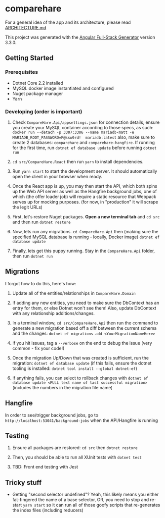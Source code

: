 # comparehare

For a general idea of the app and its architecture, please read [ARCHITECTURE.md](ARCHITECTURE.md)

This project was generated with the [Angular Full-Stack Generator](https://github.com/DaftMonk/generator-angular-fullstack) version 3.3.0.

## Getting Started

### Prerequisites

- Dotnet Core 2.2 installed
- MySQL docker image instantiated and configured
- Nuget package manager
- Yarn

### Developing (order is important)

1. Check `CompareHare.Api/appsettings.json` for connection details, ensure you create your MySQL container according to those specs, as such:
`docker run --detach -p 3307:3306 --name mariadb-matt -e MARIADB_ROOT_PASSWORD=P@ssw0rd!  mariadb:latest`
also, make sure to create 2 databases: `comparehare` and `comparehare-hangfire`. If running for the first time, run `dotnet ef database update` before running `dotnet run`

2. `cd src/CompareHare.React` then run `yarn` to install dependencies.

3. Run `yarn start` to start the development server. It should automatically open the client in your browser when ready.

4. Once the React app is up, you may then start the API, which both spins up the Web API server as well as the Hangfire background jobs, one of which (the offer loader job) will require a static resource that Webpack serves up for mocking purposes. (for now, in "production" it will scrape the legit URLs)

5. First, let's restore Nuget packages. **Open a new terminal tab** and `cd src` and then run `dotnet restore`

6. Now, lets run any migrations. `cd CompareHare.Api` then (making sure the specified MySQL database is running - locally, Docker image) `dotnet ef database update`

7. Finally, lets get this puppy running. Stay in the `CompareHare.Api` folder, then run `dotnet run`

## Migrations

I forgot how to do this, here's how:

1. Update all of the entities/relationships in `CompareHare.Domain`

2. If adding any new entities, you need to make sure the DbContext has an entry for them, or else Dotnet won't see them! Also, update DbContext with any relationship additions/changes.

3. In a terminal window, `cd src/CompareHare.Api` then run the command to generate a new migration based off a diff between the current schema and the changes:
`dotnet ef migrations add <YourMigrationNameHere>`

4. If you hit issues, tag a `--verbose` on the end to debug the issue (very common - fix your code!)

5. Once the migration Up/Down that was created is sufficient, run the migration: `dotnet ef database update` (if this fails, ensure the dotnet tooling is installed: `dotnet tool install --global dotnet-ef`)

6. If anything fails, you can select to rollback changes with `dotnet ef database update <FULL text name of last successful migration>` (includes the numbers in the migration file name)

## Hangfire

In order to see/trigger background jobs, go to `http://localhost:53041/background-jobs` when the API/Hangfire is running

## Testing

1. Ensure all packages are restored: `cd src` then `dotnet restore`

2. Then, you should be able to run all XUnit tests with `dotnet test`

3. TBD: Front end testing with Jest

## Tricky stuff

- Getting "second selector undefined"? Yeah, this likely means you either fat-fingered the name of a base selector, OR, you need to stop and re-start `yarn start` so it can run all of those goofy scripts that re-generates the index files (including reducers)